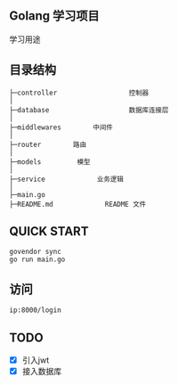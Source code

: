 ## Golang 学习项目
学习用途

## 目录结构
~~~
├─controller                  控制器
│
├─database               	  数据库连接层
│
├─middlewares        中间件
│
├─router        路由
│
├─models         模型
│
├─service             业务逻辑
│
├─main.go
├─README.md             README 文件
~~~

## QUICK START
	govendor sync
	go run main.go

## 访问
	ip:8000/login

## TODO

- [x] 引入jwt
- [x] 接入数据库